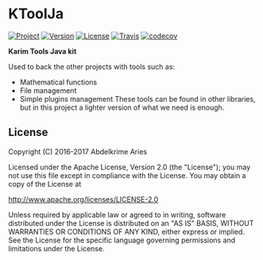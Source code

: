 # KToolJa

[![Project](https://img.shields.io/badge/Project-KToolJa-4B0082.svg?style=plastic)](https://kariminf.github.com/KToolJa)
[![Version](https://img.shields.io/badge/Version-1.0.0-4B0082.svg?style=plastic)](https://github.com/kariminf/AllSummarizer/releases)
[![License](https://img.shields.io/badge/License-Apache_2-4B0082.svg?style=plastic)](http://www.apache.org/licenses/LICENSE-2.0)
[![Travis](https://img.shields.io/travis/kariminf/KToolJa.svg?style=plastic)](https://travis-ci.org/kariminf/KToolJa)
[![codecov](https://img.shields.io/codecov/c/github/kariminf/KToolJa.svg?style=plastic)](https://codecov.io/gh/kariminf/KToolJa)


**Karim Tools Java kit**

Used to back the other projects with tools such as:
* Mathematical functions
* File management
* Simple plugins management
These tools can be found in other libraries, but in this project a lighter version of
what we need is enough.

## License

Copyright (C) 2016-2017 Abdelkrime Aries

Licensed under the Apache License, Version 2.0 (the "License");
you may not use this file except in compliance with the License.
You may obtain a copy of the License at

http://www.apache.org/licenses/LICENSE-2.0

Unless required by applicable law or agreed to in writing, software
distributed under the License is distributed on an "AS IS" BASIS,
WITHOUT WARRANTIES OR CONDITIONS OF ANY KIND, either express or implied.
See the License for the specific language governing permissions and
limitations under the License.
